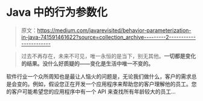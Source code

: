 # Java 中的行为参数化

> 原文：<https://medium.com/javarevisited/behavior-parameterization-in-java-741591461622?source=collection_archive---------2----------------------->

> 过去不再存在，未来不可见，唯一永恒的是当下，别无其他。**一切都是变化的结果。没什么好质疑的——变化是生活中唯一不变的。**

软件行业一个众所周知也是最让人恼火的问题是，无论我们做什么，客户的需求总是会变的。例如，假设您正在开发一个应用程序来帮助您的客户理解他的员工。您的客户可能希望您的应用程序中有一个 API 来查找所有年龄较大的员工…